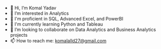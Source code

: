 - 👋 Hi, I’m Komal Yadav
- 👀 I’m interested in Analytics
- 🌱 I'm proficient in SQL, Advanced Excel, and PowerBI
- 🌱 I'm currently learning Python and Tableau
- 💞️ I’m looking to collaborate on Data Analytics and Business Analytics projects
- 📫 How to reach me: komalalld27@gmail.com

<!---
KomalYadav27/KomalYadav27 is a ✨ special ✨ repository because its `README.md` (this file) appears on your GitHub profile.
You can click the Preview link to take a look at your changes.
--->
